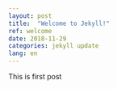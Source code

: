 ```yaml
---
layout: post
title:  "Welcome to Jekyll!"
ref: welcome
date: 2018-11-29 
categories: jekyll update
lang: en
---
```

This is first post 
